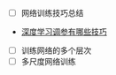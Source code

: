 - [ ] 网络训练技巧总结 
* [深度学习调参有哪些技巧](https://www.zhihu.com/question/25097993)
- [ ] 训练网络的多个层次
- [ ] 多尺度网络训练
